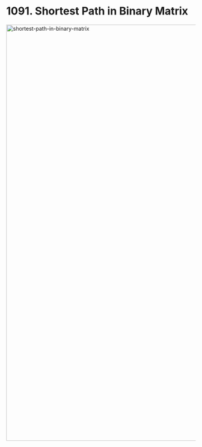 # 1091. Shortest Path in Binary Matrix

<img width="1104" alt="shortest-path-in-binary-matrix" src="https://github.com/sidsriedu/LeetcodeSolutions/assets/79398876/522b3e00-832a-4e9f-9b0b-490d4638f372">

